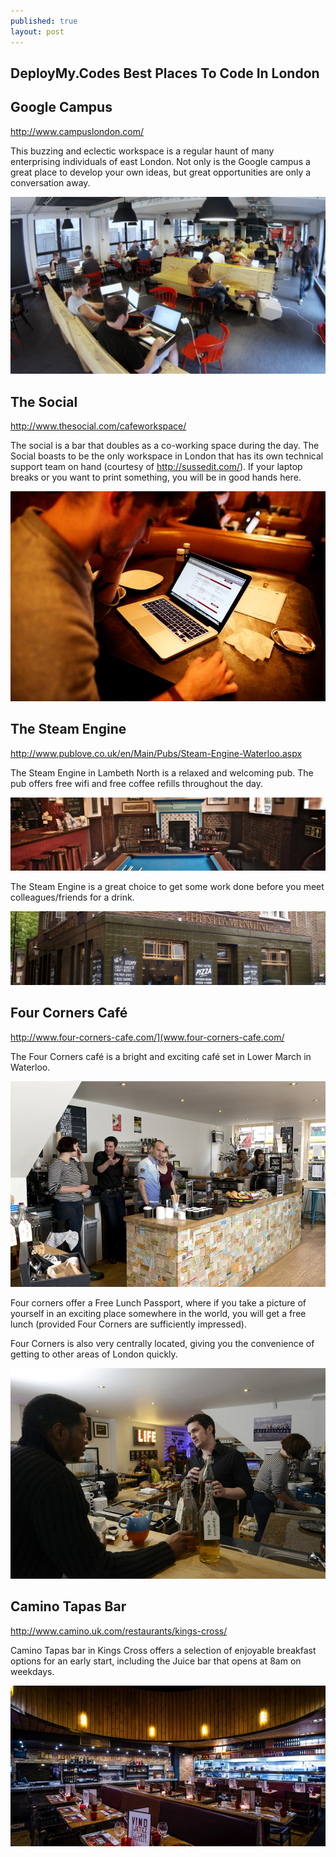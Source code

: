 ```yaml
---
published: true
layout: post
---
```


## DeployMy.Codes Best Places To Code In London

## Google Campus
<http://www.campuslondon.com/>

This buzzing and eclectic workspace is a regular haunt of many enterprising individuals of east London.  Not only is the Google campus a great place to develop your own ideas, but great opportunities are only a conversation away.

![](/images/googlecampus.jpg)

## The Social
<http://www.thesocial.com/cafeworkspace/>

The social is a bar that doubles as a co-working space during the day.  The Social boasts to be the only workspace in London that has its own technical support team on hand (courtesy of http://sussedit.com/).  If your laptop breaks or you want to print something, you will be in good hands here.

![](/images/the-social.jpg)

## The Steam Engine
<http://www.publove.co.uk/en/Main/Pubs/Steam-Engine-Waterloo.aspx>

The Steam Engine in Lambeth North is a relaxed and welcoming pub.  The pub offers free wifi and free coffee refills throughout the day.

![](/images/the-steam-engine-1.jpg)

The Steam Engine is a great choice to get some work done before you meet colleagues/friends for a drink.

![](/images/the-steam-engine-2.jpg)

## Four Corners Café
<http://www.four-corners-cafe.com/](www.four-corners-cafe.com/>

The Four Corners café is a bright and exciting café set in Lower March in Waterloo.

![](/images/four-corners-1.jpg)

Four corners offer a Free Lunch Passport, where if you take a picture of yourself in an exciting place somewhere in the world, you will get a free lunch (provided Four Corners are sufficiently impressed).  

Four Corners is also very centrally located, giving you the convenience of getting to other areas of London quickly.

![](/images/four-corners-2.jpg)

## Camino Tapas Bar
<http://www.camino.uk.com/restaurants/kings-cross/>

Camino Tapas bar in Kings Cross offers a selection of enjoyable breakfast options for an early start, including the Juice bar that opens at 8am on weekdays.

![](/images/camino.jpg)